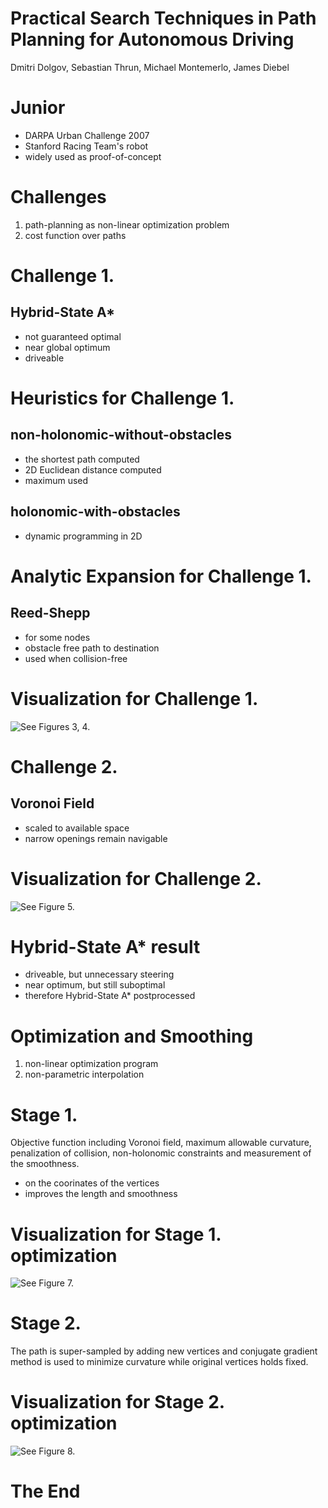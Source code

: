 # Practical Search Techniques in Path Planning for Autonomous Driving

Dmitri Dolgov, Sebastian Thrun, Michael Montemerlo, James Diebel


# Junior

* DARPA Urban Challenge 2007
* Stanford Racing Team's robot
* widely used as proof-of-concept



# Challenges

1. path-planning as non-linear optimization problem
2. cost function over paths


# Challenge 1.

## Hybrid-State A\*
 - not guaranteed optimal
 - near global optimum
 - driveable


# Heuristics for Challenge 1.

## non-holonomic-without-obstacles
 - the shortest path computed
 - 2D Euclidean distance computed
 - maximum used

## holonomic-with-obstacles
 - dynamic programming in 2D


# Analytic Expansion for Challenge 1.

## Reed-Shepp
 - for some nodes
 - obstacle free path to destination
 - used when collision-free


# Visualization for Challenge 1.

![See Figures 3, 4.](/input/challenge1.png)


# Challenge 2.

## Voronoi Field
 - scaled to available space
 - narrow openings remain navigable


# Visualization for Challenge 2.

![See Figure 5.](/input/challenge2.png)


# Hybrid-State A\* result

* driveable, but unnecessary steering
* near optimum, but still suboptimal
* therefore Hybrid-State A\* postprocessed


# Optimization and Smoothing

1. non-linear optimization program
2. non-parametric interpolation


# Stage 1.

Objective function including Voronoi field, maximum allowable curvature, penalization of collision, non-holonomic constraints and measurement of the smoothness.

- on the coorinates of the vertices
- improves the length and smoothness


# Visualization for Stage 1. optimization

![See Figure 7.](/input/opt1.png)


# Stage 2.

The path is super-sampled by adding new vertices and conjugate gradient method is used to minimize curvature while original vertices holds fixed.


# Visualization for Stage 2. optimization

![See Figure 8.](/input/opt2.png)


# The End
